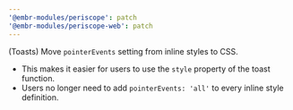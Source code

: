 ```yaml
---
'@embr-modules/periscope': patch
'@embr-modules/periscope-web': patch
---
```


(Toasts) Move `pointerEvents` setting from inline styles to CSS.

- This makes it easier for users to use the `style` property of the toast function.
- Users no longer need to add `pointerEvents: 'all'` to every inline style definition.